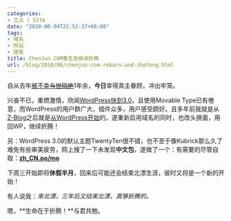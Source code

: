 ```yaml
---
categories:
- 立占 | Site
date: "2010-06-04T21:52:37+08:00"
tags:
- 域名
- 网站
- 随笔
title: ChenJun.COM重生及继续折腾
url: /blog/2010/06/chenjun-com-reborn-and-zheteng.html
---
```

自从去年[被不幸~~与世隔绝~~][1]1年余，**今日**幸得真主眷顾，冲出牢笼。

兴奋不已，重燃激情，欣闻[WordPress快到3.0][2]，且使用Movable Type已有倦意，而WordPress的用户群广大，插件众多，用户感受颇好。且多年前我就是从[Z-Blog][3]之后就是[从WordPress开始][4]的，遂重新启用域名的同时，也改头换面，用回WP，继续折腾！
<!--more-->
另：WordPress 3.0的默认主题TwentyTen很不错，也不至于像Kubrick那么久了难免有些审美疲劳，网上搜了一下未发现**中文包**，遂做了一个：有需要的尽管自取：[**zh_CN.po/mo**][5]

下周三开始即将**休假半月**，回来后可能还会结束北漂生涯，彼时又将是一个新的开始！

有人说我：*来北漂，三年后又结束北漂，真够折腾的。*

嗯，**生命在于折腾！**与君共勉。

 [1]: https://zhu8.net/blog/2009/03/chenjun-dot-com-online.html
 [2]: http://wordpress.org/development/2010/05/wordpress-3-0-release-candidate/
 [3]: http://www.rainbowsoft.org
 [4]: https://zhu8.net/blog/2006/07/my-wordpress-plugins.html
 [5]: /uploads/languages.zip "Chinese Simplified Language Pack for WordPress 3.0 Defult Theme:TwentyTen"